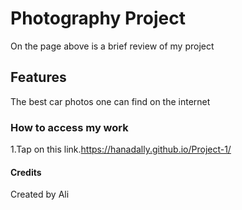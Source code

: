 # Photography Project

On the page above is a brief review of my project

## Features
The best car photos one can find on the internet

### How to access my work
1.Tap on this link.https://hanadally.github.io/Project-1/

#### Credits
Created by Ali
